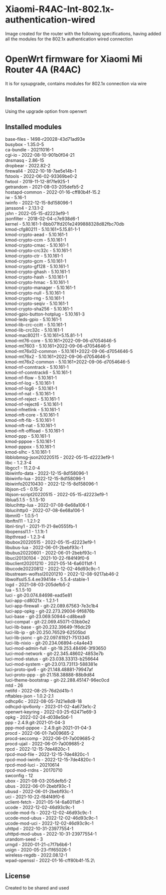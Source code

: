 # Xiaomi-R4AC-Int-802.1x-authentication-wired
Image created for the router with the following specifications, having added all the modules for the 802.1x authentication wired connection
# OpenWrt firmware for Xiaomi Mi Router 4A (R4AC)

It is for sysupgrade, contains modules for 802.1x connection via wire


## Installation

Using the upgrade option from openwrt


## Installed modules

base-files - 1498-r20028-43d71ad93e\
busybox - 1.35.0-5\
ca-bundle - 20211016-1\
cgi-io - 2022-08-10-901b0f04-21\
dnsmasq - 2.86-15\
dropbear - 2022.82-2\
firewall4 - 2022-10-18-7ae5e14b-1\
fstools - 2022-06-02-93369be0-2\
fwtool - 2019-11-12-8f7fe925-1\
getrandom - 2021-08-03-205defb5-2\
hostapd-common - 2022-01-16-cff80b4f-15.2\
iw - 5.16-1\
iwinfo - 2022-12-15-8d158096-1\
jansson4 - 2.13.1-2\
jshn - 2022-05-15-d2223ef9-1\
jsonfilter - 2018-02-04-c7e938d6-1\
kernel - 5.10.161-1-8bb071fd201e2499888328d82fbc70db\
kmod-cfg80211 - 5.10.161+5.15.81-1-1\
kmod-crypto-aead - 5.10.161-1\
kmod-crypto-ccm - 5.10.161-1\
kmod-crypto-cmac - 5.10.161-1\
kmod-crypto-crc32c - 5.10.161-1\
kmod-crypto-ctr - 5.10.161-1\
kmod-crypto-gcm - 5.10.161-1\
kmod-crypto-gf128 - 5.10.161-1\
kmod-crypto-ghash - 5.10.161-1\
kmod-crypto-hash - 5.10.161-1\
kmod-crypto-hmac - 5.10.161-1\
kmod-crypto-manager - 5.10.161-1\
kmod-crypto-null - 5.10.161-1\
kmod-crypto-rng - 5.10.161-1\
kmod-crypto-seqiv - 5.10.161-1\
kmod-crypto-sha256 - 5.10.161-1\
kmod-gpio-button-hotplug - 5.10.161-3\
kmod-leds-gpio - 5.10.161-1\
kmod-lib-crc-ccitt - 5.10.161-1\
kmod-lib-crc32c - 5.10.161-1\
kmod-mac80211 - 5.10.161+5.15.81-1-1\
kmod-mt76-core - 5.10.161+2022-09-06-d7054646-5\
kmod-mt7603 - 5.10.161+2022-09-06-d7054646-5\
kmod-mt76x02-common - 5.10.161+2022-09-06-d7054646-5\
kmod-mt76x2 - 5.10.161+2022-09-06-d7054646-5\
kmod-mt76x2-common - 5.10.161+2022-09-06-d7054646-5\
kmod-nf-conntrack - 5.10.161-1\
kmod-nf-conntrack6 - 5.10.161-1\
kmod-nf-flow - 5.10.161-1\
kmod-nf-log - 5.10.161-1\
kmod-nf-log6 - 5.10.161-1\
kmod-nf-nat - 5.10.161-1\
kmod-nf-reject - 5.10.161-1\
kmod-nf-reject6 - 5.10.161-1\
kmod-nfnetlink - 5.10.161-1\
kmod-nft-core - 5.10.161-1\
kmod-nft-fib - 5.10.161-1\
kmod-nft-nat - 5.10.161-1\
kmod-nft-offload - 5.10.161-1\
kmod-ppp - 5.10.161-1\
kmod-pppoe - 5.10.161-1\
kmod-pppox - 5.10.161-1\
kmod-slhc - 5.10.161-1\
libblobmsg-json20220515 - 2022-05-15-d2223ef9-1\
libc - 1.2.3-4\
libgcc1 - 11.2.0-4\
libiwinfo-data - 2022-12-15-8d158096-1\
libiwinfo-lua - 2022-12-15-8d158096-1\
libiwinfo20210430 - 2022-12-15-8d158096-1\
libjson-c5 - 0.15-2\
libjson-script20220515 - 2022-05-15-d2223ef9-1\
liblua5.1.5 - 5.1.5-10\
liblucihttp-lua - 2022-07-08-6e68a106-1\
liblucihttp0 - 2022-07-08-6e68a106-1\
libmnl0 - 1.0.5-1\
libnftnl11 - 1.2.1-2\
libnl-tiny1 - 2021-11-21-8e0555fb-1\
libopenssl1.1 - 1.1.1t-1\
libpthread - 1.2.3-4\
libubox20220515 - 2022-05-15-d2223ef9-1\
libubus-lua - 2022-06-01-2bebf93c-1\
libubus20220601 - 2022-06-01-2bebf93c-1\
libuci20130104 - 2021-10-22-f84f49f0-6\
libuclient20201210 - 2021-05-14-6a6011df-1\
libucode20220812 - 2022-12-02-46d93c9c-1\
libustream-wolfssl20201210 - 2022-12-08-9217ab46-2\
libwolfssl5.5.4.ee39414e - 5.5.4-stable-1\
logd - 2021-08-03-205defb5-2\
lua - 5.1.5-10\
luci - git-20.074.84698-ead5e81\
luci-app-cd8021x - 1.2.1-1\
luci-app-firewall - git-22.089.67563-7e3c1b4\
luci-app-opkg - git-22.273.29004-9f6876b\
luci-base - git-23.069.50944-cd8bea9\
luci-compat - git-22.069.45071-03bb0e2\
luci-lib-base - git-20.232.39649-1f6dc29\
luci-lib-ip - git-20.250.76529-62505bd\
luci-lib-jsonc - git-22.097.61921-7513345\
luci-lib-nixio - git-20.234.06894-c4a4e43\
luci-mod-admin-full - git-19.253.48496-3f93650\
luci-mod-network - git-22.345.48602-4853e7b\
luci-mod-status - git-23.038.33313-b256644\
luci-mod-system - git-23.013.73113-588381e\
luci-proto-ipv6 - git-21.148.48881-79947af\
luci-proto-ppp - git-21.158.38888-88b9d84\
luci-theme-bootstrap - git-22.288.45147-96ec0cd\
mtd - 26\
netifd - 2022-08-25-76d2d41b-1\
nftables-json - 1.0.2-2.1\
odhcp6c - 2022-08-05-7d21e8d8-18\
odhcpd-ipv6only - 2023-01-02-4a673e1c-2\
openwrt-keyring - 2022-03-25-62471e69-3\
opkg - 2022-02-24-d038e5b6-1\
ppp - 2.4.9.git-2021-01-04-3\
ppp-mod-pppoe - 2.4.9.git-2021-01-04-3\
procd - 2022-06-01-7a009685-2\
procd-seccomp - 2022-06-01-7a009685-2\
procd-ujail - 2022-06-01-7a009685-2\
rpcd - 2022-12-15-7de4820c-1\
rpcd-mod-file - 2022-12-15-7de4820c-1\
rpcd-mod-iwinfo - 2022-12-15-7de4820c-1\
rpcd-mod-luci - 20210614\
rpcd-mod-rrdns - 20170710\
swconfig - 12\
ubox - 2021-08-03-205defb5-2\
ubus - 2022-06-01-2bebf93c-1\
ubusd - 2022-06-01-2bebf93c-1\
uci - 2021-10-22-f84f49f0-6\
uclient-fetch - 2021-05-14-6a6011df-1\
ucode - 2022-12-02-46d93c9c-1\
ucode-mod-fs - 2022-12-02-46d93c9c-1\
ucode-mod-ubus - 2022-12-02-46d93c9c-1\
ucode-mod-uci - 2022-12-02-46d93c9c-1\
uhttpd - 2022-10-31-23977554-1\
uhttpd-mod-ubus - 2022-10-31-23977554-1\
urandom-seed - 3\
urngd - 2020-01-21-c7f7b6b6-1\
usign - 2020-05-23-f1f65026-1\
wireless-regdb - 2022.08.12-1\
wpad-openssl - 2022-01-16-cff80b4f-15.2\


## License

Created to be shared and used

